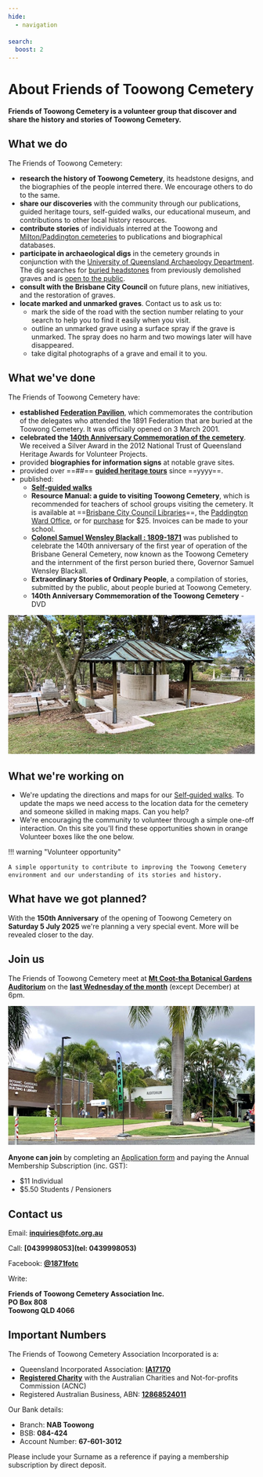 ```yaml
---
hide:
  - navigation
  
search:
  boost: 2  
---
```


#  About Friends of Toowong Cemetery

**Friends of Toowong Cemetery is a volunteer group that discover and share the history and stories of Toowong Cemetery.**

<!-- photo of members -->

## What we do 

The Friends of Toowong Cemetery:

- **research the history of Toowong Cemetery**, its headstone designs, and the biographies of the people interred there. We encourage others to do to the same.
- **share our discoveries** with the community through our publications, guided heritage tours, self-guided walks, our educational museum, and contributions to other local history resources.
- **contribute stories** of individuals interred at the Toowong and [Milton/Paddington cemeteries](https://www.brisbane.qld.gov.au/community-and-safety/community-support/cemeteries/historic-cemeteries/paddington-cemetery) to publications and biographical databases.
- **participate in archaeological digs** in the cemetery grounds in conjunction with the [University of Queensland Archaeology Department](https://social-science.uq.edu.au/undergraduate/archaeology). The dig searches for [buried headstones](https://www.abc.net.au/news/2018-05-26/archaeology-dig-at-toowong-cemetery-a-chance-to-unearth-history/9800474) from previously demolished graves and is [open to the public](https://archaeologyweek.org/events-list/national-archaeology-week-2022).
- **consult with the Brisbane City Council** on future plans, new initiatives, and the restoration of graves.
- **locate marked and unmarked graves**. Contact us to ask us to:
    - mark the side of the road with the section number relating to your search to help you to find it easily when you visit.
    - outline an unmarked grave using a surface spray if the grave is unmarked. The spray does no harm and two mowings later will have disappeared. 
    - take digital photographs of a grave and email it to you.

## What we've done

The Friends of Toowong Cemetery have:

- **established [Federation Pavilion](https://monumentaustralia.org.au/themes/government/federal/display/92703-the-federation-pavilion-)**, which commemorates the contribution of the delegates who attended the 1891 Federation that are buried at the Toowong Cemetery. It was officially opened on 3 March 2001.
- **celebrated the [140th Anniversary Commemoration of the cemetery](140-commemoration.md)**. We received a Silver Award in the 2012 National Trust of Queensland Heritage Awards for Volunteer Projects.
- provided **biographies for information signs** at notable grave sites.
- provided over ==##== **[guided heritage tours](../guided-tours.md)** since ==yyyy==.
- published: 
    - **[Self‑guided walks](../walks/index.md)** 
    - **Resource Manual: a guide to visiting Toowong Cemetery**, which is recommended for teachers of school groups visiting the cemetery. It is available at ==[Brisbane City Council Libraries](https://www.brisbane.qld.gov.au/things-to-see-and-do/council-venues-and-precincts/libraries)==, the [Paddington Ward Office](https://www.brisbane.qld.gov.au/about-council/governance-and-strategy/lord-mayor-and-councillors/ward-office-locations/paddington-ward), or for [purchase](mailto://inquiries@fotc.org.au) for $25. Invoices can be made to your school.
    <!-- Not in https://library-brisbane.ent.sirsidynix.net.au/client/en_AU/eLibCat -->
    <!-- Why not publish the resource for free? -->
    - **[Colonel Samuel Wensley Blackall : 1809-1871](https://catalogue.nla.gov.au/Record/5581999)** was published to celebrate the 140th anniversary of the first year of operation of the Brisbane General Cemetery, now known as the Toowong Cemetery and the internment of the first person buried there, Governor Samuel Wensley Blackall.
    - **Extraordinary Stories of Ordinary People**, a compilation of stories, submitted by the public, about people buried at Toowong Cemetery. 
    - **140th Anniversary Commemoration of the Toowong Cemetery** - DVD

![Federation Pavillion](../assets/federation-pavillion.jpg)

## What we're working on

- We're updating the directions and maps for our [Self‑guided walks](../walks/index.md). To update the maps we need access to the location data for the cemetery and someone skilled in making maps. Can you help?  
- We're encouraging the community to volunteer through a simple one-off interaction. On this site you'll find these opportunities shown in orange Volunteer boxes like the one below.

!!! warning "Volunteer opportunity"

    A simple opportunity to contribute to improving the Toowong Cemetery environment and our understanding of its stories and history.
    

    
## What have we got planned? 

With the **150th Anniversary** of the opening of Toowong Cemetery on **Saturday 5 July 2025** we're planning a very special event. More will be revealed closer to the day.

## Join us 

The Friends of Toowong Cemetery meet at **[Mt Coot-tha Botanical Gardens Auditorium](https://www.brisbane.qld.gov.au/things-to-see-and-do/council-venues-and-precincts/parks/botanic-gardens-in-brisbane/brisbane-botanic-gardens-mt-coot-tha)** on the **[last Wednesday of the month](https://www.timeanddate.com/calendar/custom.html?year=2022&y2=2023&months=24&country=29&typ=3&display=3&cols=0&fdow=7&hol=0&ctf=5&ctc=2&holmark=2&hod=1&hcl=1&cdt=7&cwd=___1___&cwf=______&holm=1&df=1)** (except December) at 6pm.

![](../assets/auditorium.jpg)


<!-- convert to google form --> 
**Anyone can join** by completing an [Application form](http://www.fotc.org.au/subset/membership.pdf) and paying the Annual Membership Subscription (inc. GST):

- $11 Individual
- $5.50 Students / Pensioners


## Contact us 

Email: **[inquiries@fotc.org.au](mailto://inquiries@fotc.org.au)**

Call: **[0439998053](tel: 0439998053)**

Facebook: **[@1871fotc](https://www.facebook.com/1871fotc/)**

Write: 

**Friends of Toowong Cemetery Association Inc.** <br>
**PO Box 808** <br>
**Toowong QLD 4066**


## Important Numbers

The Friends of Toowong Cemetery Association Incorporated is a:

- Queensland Incorporated Association: **[IA17170](https://www.qld.gov.au/law/laws-regulated-industries-and-accountability/queensland-laws-and-regulations/check-a-licence-association-charity-or-register/check-a-charity-or-association)**
- **[Registered Charity](https://www.acnc.gov.au/charity/43eddd5b304a9f6e10eced63db189d47)** with the Australian Charities and Not-for-profits Commission (ACNC)
- Registered Australian Business, ABN: **[12868524011](https://abr.business.gov.au/ABN/View?id=12868524011)**

Our Bank details: 

- Branch: **NAB Toowong**
- BSB: **084-424** 
- Account Number: **67-601-3012**

Please include your Surname as a reference if paying a membership subscription by direct deposit. 
